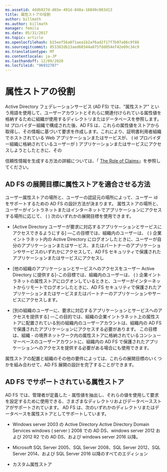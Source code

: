 ```yaml
---
ms.assetid: 4ddb927d-d65e-491d-840a-16049c083d13
title: 属性ストアの役割
author: billmath
ms.author: billmath
manager: femila
ms.date: 05/31/2017
ms.topic: article
ms.openlocfilehash: b15eef56a071aea1b2af6ad2f17f7b97a86c9f88
ms.sourcegitcommit: 853382db13aed60344a075fdd054ef42e09c34c9
ms.translationtype: MT
ms.contentlocale: ja-JP
ms.lasthandoff: 12/09/2020
ms.locfileid: "96932787"
---
```

# <a name="the-role-of-attribute-stores"></a>属性ストアの役割
Active Directory フェデレーションサービス (AD FS) では、"属性ストア" という用語を使用して、ユーザーアカウントとそれらに関連付けられている属性値を格納するために組織が使用するディレクトリまたはデータベースを参照します。 Id プロバイダー組織で構成された後、AD FS は、これらの属性値をストアから取得し、その情報に基づいて要求を作成します。これにより、証明書利用者組織でホストされている Web アプリケーションまたはサービスが、 \( id プロバイダー組織に格納されているユーザーが \) アプリケーションまたはサービスにアクセスしようとしたときに、その

信頼性情報を生成する方法の詳細については、「 [The Role of Claims](The-Role-of-Claims.md)」を参照してください。

## <a name="how-attribute-stores-fit-in-with-your-ad-fs-deployment-goals"></a>AD FS の展開目標に属性ストアを適合させる方法
ユーザー属性ストアの場所と、ユーザーの認証元の場所によって、ユーザー id をサポートするための AD FS の設計方法が決まります。 属性ストアの場所と、ユーザーがイントラネットまたはインターネットでアプリケーションにアクセスする場所に応じて、 \( \) 次のいずれかの展開目標を使用できます。

-   [Active Directory ユーザーが要求に対応するアプリケーションとサービスにアクセスできるようにする] —この目標では、組織内のユーザーは、 \( \) 企業イントラネット内の Active Directory にログオンしたときに、ユーザーが自分のアプリケーションまたはサービス、またはパートナーのアプリケーションやサービスのいずれかにアクセスして、AD FS セキュリティで保護されたアプリケーションまたはサービスにアクセスし

-   [他の組織のアプリケーションとサービスへのアクセスをユーザー Active Directory に提供する]-この目標では、組織内のユーザーは、 \( \) 企業イントラネットの属性ストアにログオンしているときと、ユーザーがインターネットからリモートでログオンしたときに、AD FS セキュリティで保護されたアプリケーションまたはサービスまたはパートナーのアプリケーションやサービスにアクセスします。

-   [別の組織のユーザーに、要求に対応するアプリケーションとサービスへのアクセスを提供する] —この目的では、組織の企業イントラネット上の属性ストアに配置されている別の組織内のユーザーアカウントは、組織内の AD FS で保護されたアプリケーションにアクセスする必要があります。 この目標は、組織 \- の境界ネットワーク内の属性ストアに格納されているコンシューマーベースのユーザーアカウントに、組織内の AD FS で保護されたアプリケーションへのアクセスを提供する必要がある場合にも使用できます。

属性ストアの配置と組織のその他の要件によっては、これらの展開目標のいくつかを組み合わせて、AD FS 展開の設計を完了することができます。

## <a name="attribute-stores-that-are-supported-by-ad-fs"></a>AD FS でサポートされている属性ストア
AD FS では、管理者が定義した \- 属性値を抽出し、それらの値を使用して要求を設定するために使用できる、さまざまなディレクトリおよびデータベースストアがサポートされています。 AD FS は、次のいずれかのディレクトリまたはデータベースを属性ストアとしてサポートしています。

-   Windows server 2003 の Active Directory Active Directory Domain Services windows \( server \) 2008 での AD DS、windows server 2012 および 2012 R2 での AD DS、および windows server 2016 以降。

-   Microsoft SQL Server 2005、SQL Server 2008、SQL Server 2012、SQL Server 2014、および SQL Server 2016 以降のすべてのエディション

-   カスタム属性ストア

